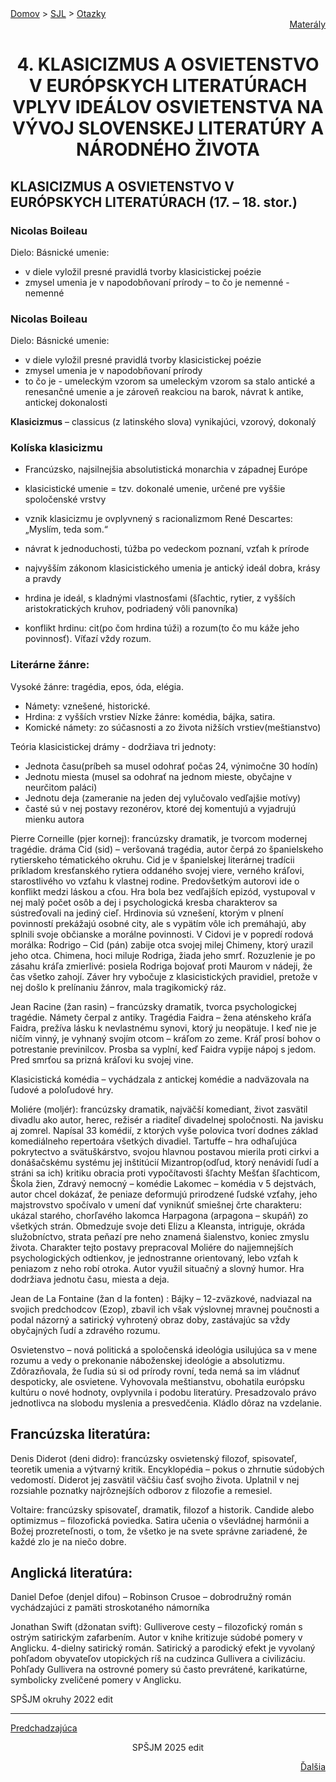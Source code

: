 <div align="center">
    <div align="left">
        <a href="/README.md">Domov</a>
        >
        <a href="../SLOVENCINA.md">SJL</a>
        >
        <a href="../ustne-otazky.md">Otazky</a>
    </div>
    <div align="right">
        <a href="https://drive.google.com/drive/folders/1hWhZNvgWC-8cb7jK5zRorX9WfCzyq_WF?usp=sharing">Materály</a>
    </div>

# 4. KLASICIZMUS A OSVIETENSTVO V EURÓPSKYCH LITERATÚRACH VPLYV IDEÁLOV OSVIETENSTVA NA VÝVOJ SLOVENSKEJ LITERATÚRY A  NÁRODNÉHO ŽIVOTA
</div>

## KLASICIZMUS A OSVIETENSTVO V EURÓPSKYCH LITERATÚRACH (17. – 18. stor.)

### Nicolas Boileau
Dielo: Básnické umenie: 
- v diele vyložil presné pravidlá tvorby klasicistickej poézie 
- zmysel umenia je v napodobňovaní prírody – to čo je nemenné
-nemenné

### Nicolas Boileau
Dielo: Básnické umenie: 
- v diele vyložil presné pravidlá tvorby klasicistickej poézie 
- zmysel umenia je v napodobňovaní prírody 
- to čo je - umeleckým vzorom sa umeleckým vzorom sa stalo antické a renesančné umenie a je zároveň reakciou na barok, návrat k antike, antickej dokonalosti

__Klasicizmus__ – classicus (z latinského slova) vynikajúci, vzorový, dokonalý

### Kolíska klasicizmu 
- Francúzsko, najsilnejšia absolutistická monarchia v západnej Európe

- klasicistické umenie = tzv. dokonalé umenie, určené pre vyššie spoločenské vrstvy
- vznik klasicizmu je ovplyvnený s racionalizmom René Descartes: „Myslím, teda som.“
- návrat k jednoduchosti, túžba po vedeckom poznaní, vzťah k prírode
- najvyšším zákonom klasicistického umenia je antický ideál dobra, krásy a pravdy
- hrdina je ideál, s kladnými vlastnosťami (šľachtic, rytier, z vyšších aristokratických kruhov, podriadený vôli panovníka)
- konflikt hrdinu: cit(po čom hrdina túži) a rozum(to čo mu káže jeho povinnosť). Víťazí vždy rozum. 

### Literárne žánre: 
Vysoké žánre: tragédia, epos, óda, elégia. 
- Námety: vznešené, historické. 
- Hrdina: z vyšších vrstiev
Nízke žánre: komédia, bájka, satira. 
- Komické námety: zo súčasnosti a zo života nižších vrstiev(meštianstvo)

Teória klasicistickej drámy - dodržiava tri jednoty: 
- Jednota času(príbeh sa musel odohrať počas 24, výnimočne 30 hodín)
- Jednotu miesta (musel sa odohrať na jednom mieste, obyčajne v neurčitom paláci)
- Jednotu deja (zameranie na jeden dej vylučovalo vedľajšie motívy)
- časté sú v nej postavy rezonérov, ktoré dej komentujú a vyjadrujú mienku autora

Pierre Corneille (pjer kornej): francúzsky dramatik, je tvorcom modernej tragédie.
dráma Cid (sid) – veršovaná tragédia, autor čerpá zo španielskeho rytierskeho tématického okruhu. Cid je v španielskej literárnej tradícii príkladom kresťanského rytiera oddaného svojej viere, verného kráľovi, starostlivého vo vzťahu k vlastnej rodine. Predovšetkým autorovi ide o konflikt medzi láskou a cťou. Hra bola bez vedľajších epizód, vystupoval v nej malý počet osôb a dej i psychologická kresba charakterov sa sústreďovali na jediný cieľ. Hrdinovia sú vznešení, ktorým v plnení povinností prekážajú osobné city, ale s vypätím vôle ich premáhajú, aby splnili svoje občianske a morálne povinnosti. V Cidovi je v popredí rodová morálka: Rodrigo – Cid (pán) zabije otca svojej milej Chimeny, ktorý urazil jeho otca. Chimena, hoci miluje Rodriga, žiada jeho smrť. Rozuzlenie je po zásahu kráľa zmierlivé: posiela Rodriga bojovať proti Maurom v nádeji, že čas všetko zahojí. Záver hry vybočuje z klasicistických pravidiel, pretože v nej došlo k prelínaniu žánrov, mala tragikomický ráz. 

Jean Racine (žan rasin) – francúzsky dramatik, tvorca psychologickej tragédie. Námety čerpal z antiky. Tragédia Faidra – žena aténskeho kráľa Faidra, prežíva lásku k nevlastnému synovi, ktorý ju neopätuje. I keď nie je ničím vinný, je vyhnaný svojím otcom – kráľom zo zeme. Kráľ prosí bohov o potrestanie previnilcov. Prosba sa vyplní, keď Faidra vypije nápoj s jedom. Pred smrťou sa prizná kráľovi ku svojej vine.

Klasicistická komédia – vychádzala z antickej komédie a nadväzovala na ľudové a poloľudové hry.

Moliére (moljér): francúzsky dramatik, najväčší komediant, život zasvätil divadlu ako autor, herec, režisér a riaditeľ divadelnej spoločnosti. Na javisku aj zomrel. Napísal 33 komédií, z ktorých vyše polovica tvorí dodnes základ komediálneho repertoára všetkých divadiel.
Tartuffe – hra odhaľujúca pokrytectvo a svätuškárstvo, svojou hlavnou postavou mierila proti cirkvi a donášačskému systému jej inštitúcií
Mizantrop(odľud, ktorý nenávidí ľudí a stráni sa ich) kritiku obracia proti vypočítavosti šľachty
Mešťan šľachticom, Škola žien, Zdravý nemocný – komédie
Lakomec – komédia v 5 dejstvách, autor chcel dokázať, že peniaze deformujú prirodzené ľudské vzťahy, jeho majstrovstvo spočívalo v umení dať vyniknúť smiešnej črte charakteru: ukázal starého, chorľavého lakomca Harpagona (arpagona – skupáň) zo všetkých strán. Obmedzuje svoje deti Elizu a Kleansta, intriguje, okráda služobníctvo, strata peňazí pre neho znamená šialenstvo, koniec zmyslu života. Charakter tejto postavy prepracoval Moliére do najjemnejších psychologických odtienkov, je jednostranne orientovaný, lebo vzťah k peniazom z neho robí otroka. Autor využil situačný a slovný humor. Hra dodržiava jednotu času, miesta a deja.

Jean de La Fontaine (žan d la fonten) : Bájky – 12-zväzkové, nadviazal na svojich predchodcov (Ezop), zbavil ich však výslovnej mravnej poučnosti a podal názorný a satirický vyhrotený obraz doby, zastávajúc sa vždy obyčajných ľudí a zdravého rozumu.


Osvietenstvo – nová politická a spoločenská ideológia usilujúca sa v mene rozumu a vedy o prekonanie náboženskej ideológie a absolutizmu. Zdôrazňovala, že ľudia sú si od prírody rovní, teda nemá sa im vládnuť despoticky, ale osvietene. Vyhovovala meštianstvu, obohatila európsku kultúru o nové hodnoty, ovplyvnila i podobu literatúry. Presadzovalo právo jednotlivca na slobodu myslenia a presvedčenia. Kládlo dôraz na vzdelanie. 

## Francúzska literatúra:

Denis Diderot (deni didro): francúzsky osvietenský filozof, spisovateľ, teoretik umenia a výtvarný kritik.
Encyklopédia – pokus o zhrnutie súdobých vedomostí. Diderot jej zasvätil väčšiu časť svojho života. Uplatnil v nej rozsiahle poznatky  najrôznejších odborov z filozofie a remesiel.

Voltaire: francúzsky spisovateľ, dramatik, filozof a historik. Candide alebo optimizmus – filozofická poviedka. Satira učenia o vševládnej harmónii a Božej prozreteľnosti, o tom, že všetko je na svete správne zariadené, že každé zlo je na niečo dobre.

## Anglická literatúra:

Daniel Defoe (denjel difou) – Robinson Crusoe – dobrodružný román vychádzajúci z pamäti stroskotaného námorníka 

Jonathan Swift (džonatan svift): Gulliverove cesty – filozofický román s ostrým satirickým zafarbením. Autor v knihe kritizuje súdobé pomery v Anglicku. 4-dielny satirický román.  Satirický a parodický efekt je vyvolaný pohľadom obyvateľov utopických ríš na cudzinca Gullivera a civilizáciu. Pohľady Gullivera na ostrovné pomery sú často prevrátené, karikatúrne, symbolicky zveličené pomery v Anglicku.

SPŠJM okruhy 2022 edit

---
<div align="left">

[Predchadzajúca](03.md)
</div>
<div align="center">
SPŠJM 2025 edit
</div>
<div align="right">

[Ďalšia](05.md)
</div>
